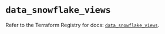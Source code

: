 # `data_snowflake_views`

Refer to the Terraform Registry for docs: [`data_snowflake_views`](https://registry.terraform.io/providers/snowflakedb/snowflake/2.1.0/docs/data-sources/views).
